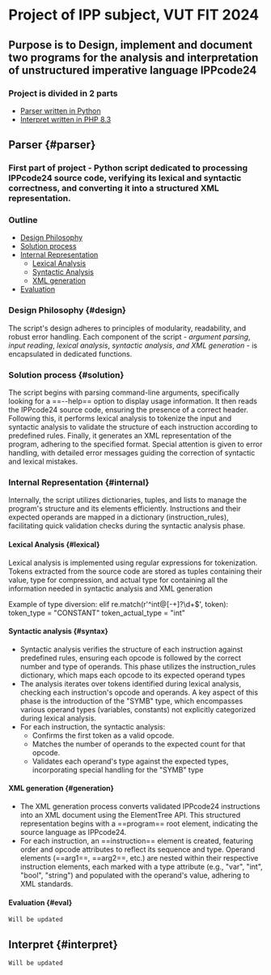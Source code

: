 # Project of IPP subject, VUT FIT 2024

## Purpose is to Design, implement and document two programs for the analysis and interpretation of unstructured imperative language IPPcode24

### Project is divided in 2 parts

* [Parser written in Python](#parser)
* [Interpret written in PHP 8.3](#interpret)

## **Parser** {#parser}

### First part of project - Python script dedicated to processing IPPcode24 source code, verifying its lexical and syntactic correctness, and converting it into a structured XML representation.

### Outline

* [Design Philosophy](#design)
* [Solution process](#solution)
* [Internal Representation](#internal)
  * [Lexical Analysis](#lexical)
  * [Syntactic Analysis](#syntax)
  * [XML generation](#generation)
* [Evaluation](#eval)

### Design Philosophy {#design}

The script's design adheres to principles of modularity, readability, and robust error handling. Each component
of the script - *argument parsing*, *input reading*, *lexical analysis*, *syntactic analysis*, *and XML generation* - is
encapsulated in dedicated functions.

### Solution process {#solution}

The script begins with parsing command-line arguments, specifically looking for a ==--help== option to display
usage information. It then reads the IPPcode24 source code, ensuring the presence of a correct header.
Following this, it performs lexical analysis to tokenize the input and syntactic analysis to validate the structure
of each instruction according to predefined rules. Finally, it generates an XML representation of the program,
adhering to the specified format. Special attention is given to error handling, with detailed error messages
guiding the correction of syntactic and lexical mistakes.

### Internal Representation {#internal}

Internally, the script utilizes dictionaries, tuples, and lists to manage the program's structure and its elements
efficiently. Instructions and their expected operands are mapped in a dictionary (instruction\_rules), facilitating
quick validation checks during the syntactic analysis phase.

#### Lexical Analysis {#lexical}

Lexical analysis is implemented using regular expressions for tokenization. Tokens extracted
from the source code are stored as tuples containing their value, type for compression, and
actual type for containing all the information needed in syntactic analysis and XML
generation

Example of type diversion:
    elif re.match(r'^int@[-+]?\d+$', token):
            token_type = "CONSTANT"
            token_actual_type = "int"

#### Syntactic analysis {#syntax}

* Syntactic analysis verifies the structure of each instruction against predefined rules, ensuring each opcode is followed by the correct number and type of operands. This phase utilizes the instruction_rules dictionary, which maps each opcode to its expected operand types
* The analysis iterates over tokens identified during lexical analysis, checking each instruction's opcode and operands. A key aspect of this phase is the introduction of the "SYMB" type, which encompasses various operand types (variables, constants) not explicitly categorized during lexical analysis.
* For each instruction, the syntactic analysis:
  * Confirms the first token as a valid opcode.
  * Matches the number of operands to the expected count for that opcode.
  * Validates each operand's type against the expected types, incorporating special handling for the "SYMB" type

#### XML generation {#generation}

* The XML generation process converts validated IPPcode24 instructions into an XML document using the ElementTree API. This structured representation begins with a ==program== root element, indicating the source language as IPPcode24.
* For each instruction, an ==instruction== element is created, featuring order and opcode attributes to reflect its sequence and type. Operand elements (==arg1==, ==arg2==, etc.) are nested within their respective instruction elements, each marked with a type attribute (e.g., "var", "int", "bool", "string") and populated with the operand's value, adhering to XML standards.

#### Evaluation {#eval}

    Will be updated

## Interpret {#interpret}

    Will be updated
